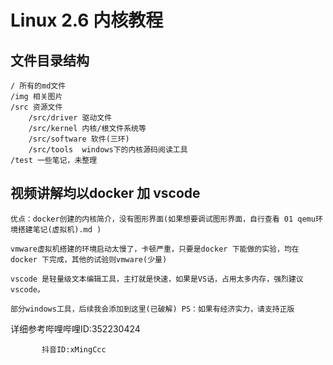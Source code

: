 # Linux 2.6 内核教程

## 文件目录结构 

    / 所有的md文件
    /img 相关图片
    /src 资源文件
        /src/driver 驱动文件
        /src/kernel 内核/根文件系统等
        /src/software 软件(三环)
        /src/tools  windows下的内核源码阅读工具
    /test 一些笔记，未整理

## 视频讲解均以docker 加 vscode

    优点：docker创建的内核简介，没有图形界面(如果想要调试图形界面，自行查看 01 qemu环境搭建笔记(虚拟机).md )

    vmware虚拟机搭建的环境启动太慢了，卡顿严重，只要是docker 下能做的实验，均在docker 下完成，其他的试验则vmware(少量)

    vscode 是轻量级文本编辑工具，主打就是快速，如果是VS话，占用太多内存，强烈建议vscode。

    部分windows工具，后续我会添加到这里(已破解) PS：如果有经济实力，请支持正版

详细参考哔哩哔哩ID:352230424

           抖音ID:xMingCcc